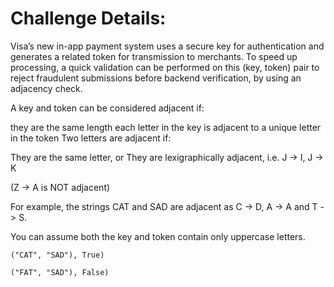 # Challenge Details: 


Visa’s new in-app payment system uses a secure key for authentication and generates a related token for transmission to merchants. To speed up processing, a quick validation can be performed on this (key, token) pair to reject fraudulent submissions before backend verification, by using an adjacency check.


A key and token can be considered adjacent if:


they are the same length
each letter in the key is adjacent to a unique letter in the token
Two letters are adjacent if:


They are the same letter, or
They are lexigraphically adjacent, i.e.
J -> I, J -> K

(Z -> A is NOT adjacent)


For example, the strings CAT and SAD are adjacent as C -> D, A -> A and T -> S.


You can assume both the key and token contain only uppercase letters.


`("CAT", "SAD"), True)`


`("FAT", "SAD"), False)`
